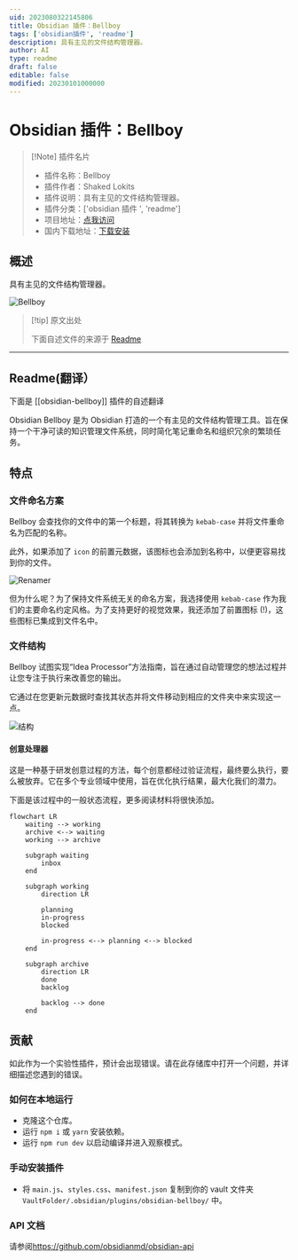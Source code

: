 ```yaml
---
uid: 2023080322145806
title: Obsidian 插件：Bellboy
tags: ['obsidian插件', 'readme']
description: 具有主见的文件结构管理器。
author: AI
type: readme
draft: false
editable: false
modified: 20230101000000
---
```


# Obsidian 插件：Bellboy

> [!Note] 插件名片
> - 插件名称：Bellboy
> - 插件作者：Shaked Lokits
> - 插件说明：具有主见的文件结构管理器。
> - 插件分类：['obsidian 插件 ', 'readme']
> - 项目地址：[点我访问](https://github.com/shakedlokits/obsidian-bellboy)
> - 国内下载地址：[下载安装](https://pkmer.cn/products/plugin/pluginMarket/?obsidian-bellboy)

## 概述

具有主见的文件结构管理器。

![Bellboy](https://cdn.pkmer.cn/covers/obsidian-bellboy.jpeg!pkmer)

> [!tip] 原文出处
>
>下面自述文件的来源于 [Readme](https://ghproxy.net/https://raw.githubusercontent.com/shakedlokits/obsidian-bellboy/master/README.md)
>

---

## Readme(翻译）

下面是 [[obsidian-bellboy]] 插件的自述翻译

Obsidian Bellboy 是为 Obsidian 打造的一个有主见的文件结构管理工具。旨在保持一个干净可读的知识管理文件系统，同时简化笔记重命名和组织冗余的繁琐任务。

## 特点

### 文件命名方案

Bellboy 会查找你的文件中的第一个标题，将其转换为 `kebab-case` 并将文件重命名为匹配的名称。

此外，如果添加了 `icon` 的前置元数据，该图标也会添加到名称中，以便更容易找到你的文件。

![Renamer](https://raw.githubusercontent.com/shakedlokits/obsidian-bellboy/master/docs/example.jpg)

但为什么呢？为了保持文件系统无关的命名方案，我选择使用 `kebab-case` 作为我们的主要命名约定风格。为了支持更好的视觉效果，我还添加了前置图标 (!)，这些图标已集成到文件名中。

### 文件结构

Bellboy 试图实现“Idea Processor”方法指南，旨在通过自动管理您的想法过程并让您专注于执行来改善您的输出。

它通过在您更新元数据时查找其状态并将文件移动到相应的文件夹中来实现这一点。

![结构](docs/structure.jpg)

#### 创意处理器

这是一种基于研发创意过程的方法，每个创意都经过验证流程，最终要么执行，要么被放弃。它在多个专业领域中使用，旨在优化执行结果，最大化我们的潜力。

下面是该过程中的一般状态流程，更多阅读材料将很快添加。

```mermaid
flowchart LR
	waiting --> working
	archive <--> waiting
	working --> archive

	subgraph waiting
		inbox
	end
	
	subgraph working
		direction LR
		
		planning
		in-progress
		blocked
		
		in-progress <--> planning <--> blocked
	end
	
	subgraph archive
		direction LR
		done
		backlog
		
		backlog --> done
	end
```

## 贡献

如此作为一个实验性插件，预计会出现错误。请在此存储库中打开一个问题，并详细描述您遇到的错误。

### 如何在本地运行

- 克隆这个仓库。
- 运行 `npm i` 或 `yarn` 安装依赖。
- 运行 `npm run dev` 以启动编译并进入观察模式。

### 手动安装插件

- 将 `main.js`、`styles.css`、`manifest.json` 复制到你的 vault 文件夹 `VaultFolder/.obsidian/plugins/obsidian-bellboy/` 中。

### API 文档

请参阅<https://github.com/obsidianmd/obsidian-api>
